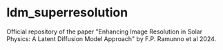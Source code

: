 # ldm_superresolution
Official repository of the paper "Enhancing Image Resolution in Solar Physics: A Latent Diffusion Model Approach" by F.P. Ramunno et al 2024.
